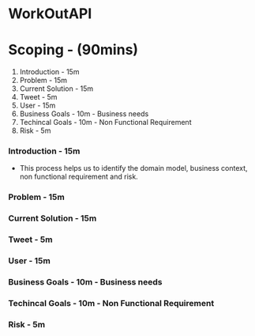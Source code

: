 # WorkOutAPI


# Scoping - (90mins)
1. Introduction - 15m 
2. Problem - 15m
3. Current Solution - 15m
4. Tweet - 5m
5. User - 15m
6. Business Goals - 10m - Business needs
7. Techincal Goals - 10m - Non Functional Requirement
8. Risk - 5m



### Introduction - 15m 
- This process helps us to identify the domain model, business context, non functional requirement and risk. 

### Problem - 15m
### Current Solution - 15m
### Tweet - 5m
### User - 15m
### Business Goals - 10m - Business needs
### Techincal Goals - 10m - Non Functional Requirement
### Risk - 5m
